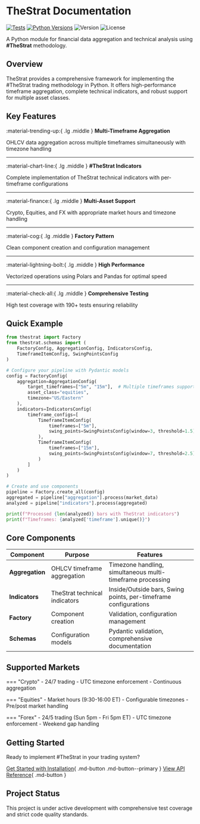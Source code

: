 # TheStrat Documentation

[![Tests](https://github.com/jlixfeld/thestrat/actions/workflows/tests.yml/badge.svg)](https://github.com/jlixfeld/thestrat/actions/workflows/tests.yml)
[![Python Versions](https://img.shields.io/badge/python-3.11%20%7C%203.12-blue)](https://github.com/jlixfeld/thestrat)
![Version](https://img.shields.io/badge/dynamic/toml?url=https://raw.githubusercontent.com/jlixfeld/thestrat/main/pyproject.toml&query=project.version&label=version&color=green)
![License](https://img.shields.io/badge/license-Private-red)

A Python module for financial data aggregation and technical analysis using **#TheStrat** methodology.

## Overview

TheStrat provides a comprehensive framework for implementing the #TheStrat trading methodology in Python. It offers high-performance timeframe aggregation, complete technical indicators, and robust support for multiple asset classes.

## Key Features

:material-trending-up:{ .lg .middle } **Multi-Timeframe Aggregation**

OHLCV data aggregation across multiple timeframes simultaneously with timezone handling

---

:material-chart-line:{ .lg .middle } **#TheStrat Indicators**

Complete implementation of TheStrat technical indicators with per-timeframe configurations

---

:material-finance:{ .lg .middle } **Multi-Asset Support**

Crypto, Equities, and FX with appropriate market hours and timezone handling

---

:material-cog:{ .lg .middle } **Factory Pattern**

Clean component creation and configuration management

---

:material-lightning-bolt:{ .lg .middle } **High Performance**

Vectorized operations using Polars and Pandas for optimal speed

---

:material-check-all:{ .lg .middle } **Comprehensive Testing**

High test coverage with 190+ tests ensuring reliability

## Quick Example

```python title="Basic TheStrat Usage with Pydantic Models"
from thestrat import Factory
from thestrat.schemas import (
    FactoryConfig, AggregationConfig, IndicatorsConfig,
    TimeframeItemConfig, SwingPointsConfig
)

# Configure your pipeline with Pydantic models
config = FactoryConfig(
    aggregation=AggregationConfig(
        target_timeframes=["5m", "15m"],  # Multiple timeframes supported
        asset_class="equities",
        timezone="US/Eastern"
    ),
    indicators=IndicatorsConfig(
        timeframe_configs=[
            TimeframeItemConfig(
                timeframes=["5m"],
                swing_points=SwingPointsConfig(window=3, threshold=1.5)  # Short-term settings
            ),
            TimeframeItemConfig(
                timeframes=["15m"],
                swing_points=SwingPointsConfig(window=7, threshold=2.5)  # Long-term settings
            )
        ]
    )
)

# Create and use components
pipeline = Factory.create_all(config)
aggregated = pipeline["aggregation"].process(market_data)
analyzed = pipeline["indicators"].process(aggregated)

print(f"Processed {len(analyzed)} bars with TheStrat indicators")
print(f"Timeframes: {analyzed['timeframe'].unique()}")
```

## Core Components

| Component | Purpose | Features |
|-----------|---------|----------|
| **Aggregation** | OHLCV timeframe aggregation | Timezone handling, simultaneous multi-timeframe processing |
| **Indicators** | TheStrat technical indicators | Inside/Outside bars, Swing points, per-timeframe configurations |
| **Factory** | Component creation | Validation, configuration management |
| **Schemas** | Configuration models | Pydantic validation, comprehensive documentation |

## Supported Markets

=== "Crypto"
    - 24/7 trading
    - UTC timezone enforcement
    - Continuous aggregation

=== "Equities"
    - Market hours (9:30-16:00 ET)
    - Configurable timezones
    - Pre/post market handling

=== "Forex"
    - 24/5 trading (Sun 5pm - Fri 5pm ET)
    - UTC timezone enforcement
    - Weekend gap handling


## Getting Started

Ready to implement #TheStrat in your trading system?

[Get Started with Installation](user-guide/installation.md){ .md-button .md-button--primary }
[View API Reference](reference/index.md){ .md-button }

## Project Status

This project is under active development with comprehensive test coverage and strict code quality standards.
